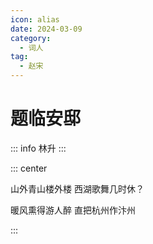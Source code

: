 ```yaml
---
icon: alias
date: 2024-03-09
category:
  - 词人
tag:
  - 赵宋
---
```


# 题临安邸

<!-- more -->

::: info
林升
:::

::: center 

山外青山楼外楼 西湖歌舞几时休？

暖风熏得游人醉 直把杭州作汴州

:::